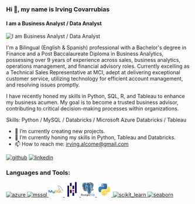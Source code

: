 ### Hi 👋, my name is Irving Covarrubias
#### I am a Business Analyst / Data Analyst
![I am Business Analyst / Data Analyst](https://media.licdn.com/dms/image/v2/D4E16AQFDkGK_BwAJqg/profile-displaybackgroundimage-shrink_350_1400/profile-displaybackgroundimage-shrink_350_1400/0/1725834889793?e=1731542400&v=beta&t=zkZKpkvWG_FHPkOUjbcb_68uvtEdYOAcTMhH6bk6s40)

I'm a Bilingual (English & Spanish) professional with a Bachelor's degree in Finance and a Post Baccalaureate Diploma in Business Analytics, possessing over 9 years of experience across sales, business analytics, operations management, and financial advisory roles. Currently excelling as a Technical Sales Representative at MCI, adept at delivering exceptional customer service, utilizing technology for efficient account management, and resolving issues promptly.

I have recently honed my skills in Python, SQL, R, and Tableau to enhance my business acumen. My goal is to become a trusted business advisor, contributing to critical decision-making processes within organizations.

Skills: Python / MySQL / Databricks / Microsoft Azure Databricks / Tableau

- 🔭 I’m currently creating new projects. 
- 🌱 I’m currently honing my skills in Python, Tableau and Databricks. 
- 📫 How to reach me: irving.alcome@gmail.com 


[<img src='https://cdn.jsdelivr.net/npm/simple-icons@3.0.1/icons/github.svg' alt='github' height='40'>](https://github.com/Alcome4)  [<img src='https://cdn.jsdelivr.net/npm/simple-icons@3.0.1/icons/linkedin.svg' alt='linkedin' height='40'>](https://www.linkedin.com/in/https://www.linkedin.com/in/irving-covarrubias//)  


<h3 align="left">Languages and Tools:</h3>
<p align="left"> <a href="https://azure.microsoft.com/en-in/" target="_blank" rel="noreferrer"> <img src="https://www.vectorlogo.zone/logos/microsoft_azure/microsoft_azure-icon.svg" alt="azure" width="40" height="40"/> </a>  <a href="https://www.microsoft.com/en-us/sql-server" target="_blank" rel="noreferrer"> <img src="https://www.svgrepo.com/show/303229/microsoft-sql-server-logo.svg" alt="mssql" width="40" height="40"/> </a> <a href="https://www.mysql.com/" target="_blank" rel="noreferrer"> <img src="https://raw.githubusercontent.com/devicons/devicon/master/icons/mysql/mysql-original-wordmark.svg" alt="mysql" width="40" height="40"/> </a> <a href="https://pandas.pydata.org/" target="_blank" rel="noreferrer"> <img src="https://raw.githubusercontent.com/devicons/devicon/2ae2a900d2f041da66e950e4d48052658d850630/icons/pandas/pandas-original.svg" alt="pandas" width="40" height="40"/> </a> <a href="https://www.postgresql.org" target="_blank" rel="noreferrer"> <img src="https://raw.githubusercontent.com/devicons/devicon/master/icons/postgresql/postgresql-original-wordmark.svg" alt="postgresql" width="40" height="40"/> </a> <a href="https://www.python.org" target="_blank" rel="noreferrer"> <img src="https://raw.githubusercontent.com/devicons/devicon/master/icons/python/python-original.svg" alt="python" width="40" height="40"/> </a> <a href="https://scikit-learn.org/" target="_blank" rel="noreferrer"> <img src="https://upload.wikimedia.org/wikipedia/commons/0/05/Scikit_learn_logo_small.svg" alt="scikit_learn" width="40" height="40"/> </a> <a href="https://seaborn.pydata.org/" target="_blank" rel="noreferrer"> <img src="https://seaborn.pydata.org/_images/logo-mark-lightbg.svg" alt="seaborn" width="40" height="40"/> </a> </p>

